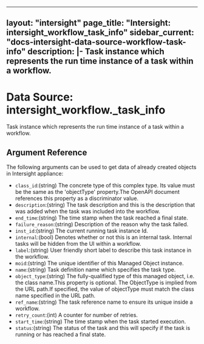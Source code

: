 
---
layout: "intersight"
page_title: "Intersight: intersight_workflow_task_info"
sidebar_current: "docs-intersight-data-source-workflow-task-info"
description: |-
Task instance which represents the run time instance of a task within a workflow.
---

# Data Source: intersight_workflow._task_info
Task instance which represents the run time instance of a task within a workflow.
## Argument Reference
The following arguments can be used to get data of already created objects in Intersight appliance:
* `class_id`:(string) The concrete type of this complex type. Its value must be the same as the 'objectType' property.The OpenAPI document references this property as a discriminator value. 
* `description`:(string) The task description and this is the description that was added when the task was included into the workflow. 
* `end_time`:(string) The time stamp when the task reached a final state. 
* `failure_reason`:(string) Description of the reason why the task failed. 
* `inst_id`:(string) The current running task instance Id. 
* `internal`:(bool) Denotes whether or not this is an internal task.  Internal tasks will be hidden from the UI within a workflow. 
* `label`:(string) User friendly short label to describe this task instance in the workflow. 
* `moid`:(string) The unique identifier of this Managed Object instance. 
* `name`:(string) Task definition name which specifies the task type. 
* `object_type`:(string) The fully-qualified type of this managed object, i.e. the class name.This property is optional. The ObjectType is implied from the URL path.If specified, the value of objectType must match the class name specified in the URL path. 
* `ref_name`:(string) The task reference name to ensure its unique inside a workflow. 
* `retry_count`:(int) A counter for number of retries. 
* `start_time`:(string) The time stamp when the task started execution. 
* `status`:(string) The status of the task and this will specify if the task is running or has reached a final state. 

